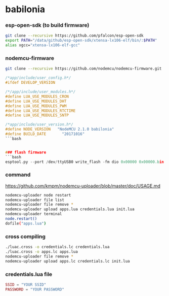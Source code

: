 # babilonia

### esp-open-sdk (to build firmware)
```bash
git clone --recursive https://github.com/pfalcon/esp-open-sdk
export PATH="/data/github/esp-open-sdk/xtensa-lx106-elf/bin/:$PATH"
alias xgcc="xtensa-lx106-elf-gcc"
```
### nodemcu-firmware

```bash
git clone --recursive https://github.com/nodemcu/nodemcu-firmware.git
```

```c
/*app/include/user_config.h*/
#ifdef DEVELOP_VERSION

/*/app/include/user_modules.h*/
#define LUA_USE_MODULES_CRON
#define LUA_USE_MODULES_DHT
#define LUA_USE_MODULES_PWM
#define LUA_USE_MODULES_RTCTIME
#define LUA_USE_MODULES_SNTP

/*app/include/user_version.h*/
#define NODE_VERSION   "NodeMCU 2.1.0 babilonia"
#define BUILD_DATE       "20171016"
```bash


### flash firmware
```bash
esptool.py --port /dev/ttyUSB0 write_flash -fm dio 0x00000 0x00000.bin 0x10000 0x10000.bin
```

### command
https://github.com/kmpm/nodemcu-uploader/blob/master/doc/USAGE.md
```bash
nodemcu-uploader node restart
nodemcu-uploader file list
nodemcu-uploader file remove *
nodemcu-uploader upload apps.lua credentials.lua init.lua
nodemcu-uploader terminal
node.restart()
dofile("apps.lua")
```
### cross compiling
```bash
./luac.cross -o credentials.lc credentials.lua
./luac.cross -o apps.lc apps.lua
nodemcu-uploader file remove *
nodemcu-uploader upload apps.lc credentials.lc init.lua
```

### credentials.lua file
```lua
SSID = "YOUR SSID"
PASSWORD = "YOUR PASSWORD"
```
